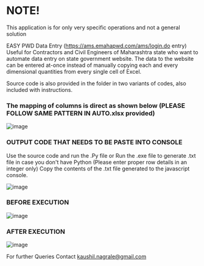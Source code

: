 <h1>NOTE!</h1>
This application is for only very specific operations and not a general solution

EASY PWD Data Entry (https://ams.emahapwd.com/ams/login.do entry) 
Useful for Contractors and Civil Engineers of Maharashtra state who want to automate data entry on state government website.
The data to the website can be entered at-once instead of manually copying each and every dimensional quantities from every single cell of Excel.

Source code is also provided in the folder in two variants of codes, also included with instructions.

<h3>The mapping of columns is direct as shown below
(PLEASE FOLLOW SAME PATTERN IN AUTO.xlsx provided)</h3>


![image](https://github.com/Kaushil7/Data_Entry_Python_Program/assets/69051817/549779f9-07b0-44b0-bd61-a74adb41a767)


<h3>OUTPUT CODE THAT NEEDS TO BE PASTE INTO CONSOLE</h3>

Use the source code and run the .Py file or Run the .exe file to generate .txt file in case you don't have Python (Please enter proper row details in an integer only)
Copy the contents of the .txt file generated to the javascript console.

![image](https://github.com/Kaushil7/Data_Entry_Python_Program/assets/69051817/6afe0b34-15cc-46d3-b16a-4b0892bd1af6)


<h3>BEFORE EXECUTION</h3>

![image](https://github.com/Kaushil7/Data_Entry_Python_Program/assets/69051817/e6f93e76-dd84-4933-ba5f-edf91638416a)


<h3>AFTER EXECUTION</h3>

![image](https://github.com/Kaushil7/Data_Entry_Python_Program/assets/69051817/ff8f807c-cd9c-4fab-a6ec-5d78267e4748)


For further Queries Contact kaushil.nagrale@gmail.com
